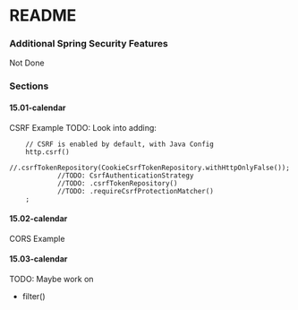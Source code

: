 # README #

### Additional Spring Security Features ###

Not Done


### Sections ###

#### 15.01-calendar ####
CSRF Example
TODO: Look into adding:

        // CSRF is enabled by default, with Java Config
        http.csrf()
                //.csrfTokenRepository(CookieCsrfTokenRepository.withHttpOnlyFalse());
                //TODO: CsrfAuthenticationStrategy
                //TODO: .csrfTokenRepository()
                //TODO: .requireCsrfProtectionMatcher()
        ;


#### 15.02-calendar ####
CORS Example


#### 15.03-calendar ####
TODO: Maybe work on
* filter()

